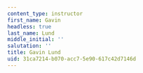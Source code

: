 ```yaml
---
content_type: instructor
first_name: Gavin
headless: true
last_name: Lund
middle_initial: ''
salutation: ''
title: Gavin Lund
uid: 31ca7214-b070-acc7-5e90-617c42d7146d
---
```

